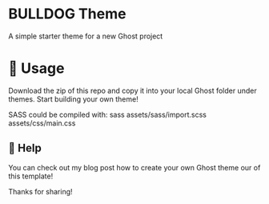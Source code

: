 # BULLDOG Theme
A simple starter theme for a new Ghost project


# :floppy_disk: Usage
Download the zip of this repo and copy it into your local Ghost folder under themes. Start building your own theme! 

SASS could be compiled with: sass assets/sass/import.scss assets/css/main.css


## :crystal_ball: Help
You can check out my blog post how to create your own Ghost theme our of this template! 

Thanks for sharing!

